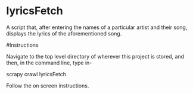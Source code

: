 # lyricsFetch
A script that, after entering the names of a particular artist and their song, displays the lyrics of the aforementioned song.

#Instructions

Navigate to the top level directory of wherever this project is stored, and then, in the command line, type in-

scrapy crawl lyricsFetch

Follow the on screen instructions.
